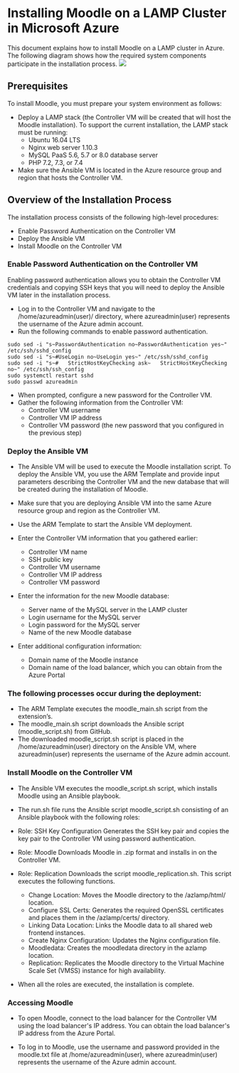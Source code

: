 # Installing Moodle on a LAMP Cluster in Microsoft Azure

This document explains how to install Moodle on a LAMP cluster in Azure. 
The following diagram shows how the required system components participate in the installation process.
![](https://github.com/krishnaitalent/LAMP/blob/lamp_docmentation/images/Moodle_Flow_Diagram.png)

## Prerequisites
To install Moodle, you must prepare your system environment as follows:
- Deploy a LAMP stack (the Controller VM will be created that will host the Moodle installation). To support the current installation, the LAMP stack must be running:
	*	Ubuntu 16.04 LTS
	*	Nginx web server 1.10.3
	*	MySQL PaaS 5.6, 5.7 or 8.0 database server
	*	PHP 7.2, 7.3, or 7.4 
- Make sure the Ansible VM is located in the Azure resource group and region that hosts the Controller VM.

## Overview of the Installation Process

The installation process consists of the following high-level procedures:

- Enable Password Authentication on the Controller VM
- Deploy the Ansible VM
- Install Moodle on the Controller VM

### Enable Password Authentication on the Controller VM

Enabling password authentication allows you to obtain the Controller VM credentials and copying SSH keys that you will need to deploy the Ansible VM later in the installation process. 

- Log in to the Controller VM and navigate to the /home/azureadmin(user)/ directory, where azureadmin(user) represents the username of the Azure admin account.
- Run the following commands to enable password authentication.
```
sudo sed -i "s~PasswordAuthentication no~PasswordAuthentication yes~" /etc/ssh/sshd_config
sudo sed -i "s~#UseLogin no~UseLogin yes~" /etc/ssh/sshd_config
sudo sed -i "s~#   StrictHostKeyChecking ask~   StrictHostKeyChecking no~" /etc/ssh/ssh_config
sudo systemctl restart sshd
sudo passwd azureadmin
```
- When prompted, configure a new password for the Controller VM.
- Gather the following information from the Controller VM: 
	*	Controller VM username
	*	Controller VM IP address
	*	Controller VM password (the new password that you configured in the previous step)


### Deploy the Ansible VM

- The Ansible VM will be used to execute the Moodle installation script. To deploy the Ansible VM, you use the ARM Template and provide input parameters describing the Controller VM and the new database that will be created during the installation of Moodle.
	
- Make sure that you are deploying Ansible VM into the same Azure resource group and region as the Controller VM.
- Use the ARM Template to start the Ansible VM deployment.
- Enter the Controller VM information that you gathered earlier:
	*	Controller VM name
	*	SSH public key
	*	Controller VM username
	*	Controller VM IP address
	*	Controller VM password
- Enter the information for the new Moodle database:
	*	Server name of the MySQL server in the LAMP cluster
	*	Login username for the MySQL server
	*	Login password for the MySQL server
	*	Name of the new Moodle database
- Enter additional configuration information:
	*	Domain name of the Moodle instance
	*	Domain name of the load balancer, which you can obtain from the Azure Portal

### The following processes occur during the deployment:

- The ARM Template executes the moodle_main.sh script from the extension’s.
- The moodle_main.sh script downloads the Ansible script (moodle_script.sh) from GitHub.
- The downloaded moodle_script.sh script is placed in the /home/azureadmin(user) directory on the Ansible VM, where azureadmin(user) represents the username of the Azure admin account.

### Install Moodle on the Controller VM

- The Ansible VM executes the moodle_script.sh script, which installs Moodle using an Ansible playbook.

- The run.sh file runs the Ansible script moodle_script.sh consisting of an Ansible playbook with the following roles:

- Role: SSH Key Configuration 
	Generates the SSH key pair and copies the key pair to the Controller VM using password authentication.
- Role: Moodle 
	Downloads Moodle in .zip format and installs in on the Controller VM.
- Role: Replication
	Downloads the script moodle_replication.sh. This script executes the following functions.
	*	Change Location: Moves the Moodle directory to the /azlamp/html/ location.
	*	Configure SSL Certs: Generates the required OpenSSL certificates and places them in the /azlamp/certs/ directory.
	*	Linking Data Location: Links the Moodle data to all shared web frontend instances.
	*	Create Nginx Configuration: Updates the Nginx configuration file.
	*	Moodledata: Creates the moodledata directory in the azlamp location.
	*	Replication: Replicates the Moodle directory to the Virtual Machine Scale Set (VMSS) instance for high availability.

- When all the roles are executed, the installation is complete.

### Accessing Moodle

- To open Moodle, connect to the load balancer for the Controller VM using the load balancer's IP address. You can obtain the load balancer's IP address from the Azure Portal.

- To log in to Moodle, use the username and password provided in the moodle.txt file at /home/azureadmin(user), where azureadmin(user) represents the username of the Azure admin account.
